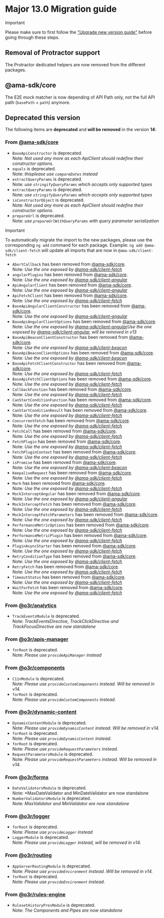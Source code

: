 # Major 13.0 Migration guide

> [!IMPORTANT]
> Please make sure to first follow the ["Upgrade new version guide"](https://github.com/AmadeusITGroup/otter/blob/main/docs/core/UPGRADE_NEW_VERSION.md) before going through these steps.

## Removal of Protractor support

The Protractor dedicated helpers are now removed from the different packages.

## @ama-sdk/core

The E2E mock matcher is now depending of API Path only, not the full API path (`basePath` + `path`) anymore.

<!-- generated deprecated - start -->
## Deprecated this version

The following items are **deprecated** and **will be removed** in the version **14**:

### From [@ama-sdk/core](https://npmjs.com/package/@ama-sdk/core)

- `BaseApiConstructor` is deprecated.</br>Note: *Not used any more as each ApiClient should redefine their constructor options.*
- `equals` is deprecated.</br>Note: *thisplease use `compareDates` instead*
- `extractQueryParams` is deprecated.</br>Note: *use `stringifyQueryParams` which accepts only supported types*
- `extractQueryParams` is deprecated.</br>Note: *use `stringifyQueryParams` which accepts only supported types*
- `isConstructorObject` is deprecated.</br>Note: *Not used any more as each ApiClient should redefine their constructor options.*
- `prepareUrl` is deprecated.</br>Note: *use `prepareUrlWithQueryParams` with query parameter serialization*

> [!IMPORTANT]
> To automatically migrate the import to the new packages, please use the corresponding `ng add` command for each package.
> Example: `ng add @ama-sdk/client-fetch` will update all imports that are now in `@ama-sdk/client-fetch`
- `AbortCallback` has been removed from [@ama-sdk/core](https://npmjs.com/package/@ama-sdk/core).</br>Note: *Use the one exposed by [@ama-sdk/client-fetch](https://npmjs.com/package/@ama-sdk/client-fetch)*
- `angularPlugins` has been removed from [@ama-sdk/core](https://npmjs.com/package/@ama-sdk/core).</br>Note: *Use the one exposed by [@ama-sdk/client-angular](https://npmjs.com/package/@ama-sdk/client-angular)*
- `ApiAngularClient` has been removed from [@ama-sdk/core](https://npmjs.com/package/@ama-sdk/core).</br>Note: *Use the one exposed by [@ama-sdk/client-angular](https://npmjs.com/package/@ama-sdk/client-angular)*
- `ApiFetchClient` has been removed from [@ama-sdk/core](https://npmjs.com/package/@ama-sdk/core).</br>Note: *Use the one exposed by [@ama-sdk/client-fetch](https://npmjs.com/package/@ama-sdk/client-fetch)*
- `BaseApiAngularClientConstructor` has been removed from [@ama-sdk/core](https://npmjs.com/package/@ama-sdk/core).</br>Note: *Use the one exposed by [@ama-sdk/client-angular](https://npmjs.com/package/@ama-sdk/client-angular)*
- `BaseApiAngularClientOptions` has been removed from [@ama-sdk/core](https://npmjs.com/package/@ama-sdk/core).</br>Note: *Use the one exposed by [@ama-sdk/client-angular](https://npmjs.com/package/@ama-sdk/client-angular)Use the one exposed by [@ama-sdk/client-angular](https://npmjs.com/package/@ama-sdk/client-angular), will be removed in v13*
- `BaseApiBeaconClientConstructor` has been removed from [@ama-sdk/core](https://npmjs.com/package/@ama-sdk/core).</br>Note: *Use the one exposed by [@ama-sdk/client-beacon](https://npmjs.com/package/@ama-sdk/client-beacon)*
- `BaseApiBeaconClientOptions` has been removed from [@ama-sdk/core](https://npmjs.com/package/@ama-sdk/core).</br>Note: *Use the one exposed by [@ama-sdk/client-beacon](https://npmjs.com/package/@ama-sdk/client-beacon)*
- `BaseApiFetchClientConstructor` has been removed from [@ama-sdk/core](https://npmjs.com/package/@ama-sdk/core).</br>Note: *Use the one exposed by [@ama-sdk/client-fetch](https://npmjs.com/package/@ama-sdk/client-fetch)*
- `BaseApiFetchClientOptions` has been removed from [@ama-sdk/core](https://npmjs.com/package/@ama-sdk/core).</br>Note: *Use the one exposed by [@ama-sdk/client-fetch](https://npmjs.com/package/@ama-sdk/client-fetch)*
- `CallbackFunction` has been removed from [@ama-sdk/core](https://npmjs.com/package/@ama-sdk/core).</br>Note: *Use the one exposed by [@ama-sdk/client-fetch](https://npmjs.com/package/@ama-sdk/client-fetch)*
- `CanStartConditionFunction` has been removed from [@ama-sdk/core](https://npmjs.com/package/@ama-sdk/core).</br>Note: *Use the one exposed by [@ama-sdk/client-fetch](https://npmjs.com/package/@ama-sdk/client-fetch)*
- `CanStartConditionResult` has been removed from [@ama-sdk/core](https://npmjs.com/package/@ama-sdk/core).</br>Note: *Use the one exposed by [@ama-sdk/client-fetch](https://npmjs.com/package/@ama-sdk/client-fetch)*
- `ConcurrentFetch` has been removed from [@ama-sdk/core](https://npmjs.com/package/@ama-sdk/core).</br>Note: *Use the one exposed by [@ama-sdk/client-fetch](https://npmjs.com/package/@ama-sdk/client-fetch)*
- `FetchCall` has been removed from [@ama-sdk/core](https://npmjs.com/package/@ama-sdk/core).</br>Note: *Use the one exposed by [@ama-sdk/client-fetch](https://npmjs.com/package/@ama-sdk/client-fetch)*
- `FetchPlugin` has been removed from [@ama-sdk/core](https://npmjs.com/package/@ama-sdk/core).</br>Note: *Use the one exposed by [@ama-sdk/client-fetch](https://npmjs.com/package/@ama-sdk/client-fetch)*
- `FetchPluginContext` has been removed from [@ama-sdk/core](https://npmjs.com/package/@ama-sdk/core).</br>Note: *Use the one exposed by [@ama-sdk/client-fetch](https://npmjs.com/package/@ama-sdk/client-fetch)*
- `isPromise` has been removed from [@ama-sdk/core](https://npmjs.com/package/@ama-sdk/core).</br>Note: *Use the one exposed by [@ama-sdk/client-beacon](https://npmjs.com/package/@ama-sdk/client-beacon)*
- `KeepaliveRequest` has been removed from [@ama-sdk/core](https://npmjs.com/package/@ama-sdk/core).</br>Note: *Use the one exposed by [@ama-sdk/client-fetch](https://npmjs.com/package/@ama-sdk/client-fetch)*
- `Mark` has been removed from [@ama-sdk/core](https://npmjs.com/package/@ama-sdk/core).</br>Note: *Use the one exposed by [@ama-sdk/client-fetch](https://npmjs.com/package/@ama-sdk/client-fetch)*
- `MockInterceptAngular` has been removed from [@ama-sdk/core](https://npmjs.com/package/@ama-sdk/core).</br>Note: *Use the one exposed by [@ama-sdk/client-angular](https://npmjs.com/package/@ama-sdk/client-angular)*
- `MockInterceptFetch` has been removed from [@ama-sdk/core](https://npmjs.com/package/@ama-sdk/core).</br>Note: *Use the one exposed by [@ama-sdk/client-fetch](https://npmjs.com/package/@ama-sdk/client-fetch)*
- `MockInterceptFetchParameters` has been removed from [@ama-sdk/core](https://npmjs.com/package/@ama-sdk/core).</br>Note: *Use the one exposed by [@ama-sdk/client-fetch](https://npmjs.com/package/@ama-sdk/client-fetch)*
- `PerformanceMetricOptions` has been removed from [@ama-sdk/core](https://npmjs.com/package/@ama-sdk/core).</br>Note: *Use the one exposed by [@ama-sdk/client-fetch](https://npmjs.com/package/@ama-sdk/client-fetch)*
- `PerformanceMetricPlugin` has been removed from [@ama-sdk/core](https://npmjs.com/package/@ama-sdk/core).</br>Note: *Use the one exposed by [@ama-sdk/client-fetch](https://npmjs.com/package/@ama-sdk/client-fetch)*
- `PluginAsyncStarter` has been removed from [@ama-sdk/core](https://npmjs.com/package/@ama-sdk/core).</br>Note: *Use the one exposed by [@ama-sdk/client-fetch](https://npmjs.com/package/@ama-sdk/client-fetch)*
- `RetryConditionType` has been removed from [@ama-sdk/core](https://npmjs.com/package/@ama-sdk/core).</br>Note: *Use the one exposed by [@ama-sdk/client-fetch](https://npmjs.com/package/@ama-sdk/client-fetch)*
- `RetryFetch` has been removed from [@ama-sdk/core](https://npmjs.com/package/@ama-sdk/core).</br>Note: *Use the one exposed by [@ama-sdk/client-fetch](https://npmjs.com/package/@ama-sdk/client-fetch)*
- `TimeoutStatus` has been removed from [@ama-sdk/core](https://npmjs.com/package/@ama-sdk/core).</br>Note: *Use the one exposed by [@ama-sdk/client-fetch](https://npmjs.com/package/@ama-sdk/client-fetch)*
- `WaitForFetch` has been removed from [@ama-sdk/core](https://npmjs.com/package/@ama-sdk/core).</br>Note: *Use the one exposed by [@ama-sdk/client-fetch](https://npmjs.com/package/@ama-sdk/client-fetch)*


### From [@o3r/analytics](https://npmjs.com/package/@o3r/analytics)

- `TrackEventsModule` is deprecated.</br>Note: *TrackEventsDirective, TrackClickDirective and TrackFocusDirective are now standalone*

### From [@o3r/apis-manager](https://npmjs.com/package/@o3r/apis-manager)

- `forRoot` is deprecated.</br>Note: *Please use `provideApiManager` instead*

### From [@o3r/components](https://npmjs.com/package/@o3r/components)

- `C11nModule` is deprecated.</br>Note: *Please use `provideCustomComponents` instead. Will be removed in v14.*
- `forRoot` is deprecated.</br>Note: *Please use `provideCustomComponents` instead.*

### From [@o3r/dynamic-content](https://npmjs.com/package/@o3r/dynamic-content)

- `DynamicContentModule` is deprecated.</br>Note: *Please use `provideDynamicContent` instead. Will be removed in v14.*
- `forRoot` is deprecated.</br>Note: *Please use `provideDynamicContent` instead.*
- `forRoot` is deprecated.</br>Note: *Please use `provideRequestParameters` instead.*
- `RequestParametersModule` is deprecated.</br>Note: *Please use `provideRequestParameters` instead. Will be removed in v14.*

### From [@o3r/forms](https://npmjs.com/package/@o3r/forms)

- `DateValidatorsModule` is deprecated.</br>Note: *MaxDateValidator and MinDateValidator are now standalone
- `NumberValidatorsModule` is deprecated.</br>Note: *MaxValidator and MinValidator are now standalone*

### From [@o3r/logger](https://npmjs.com/package/@o3r/logger)

- `forRoot` is deprecated.</br>Note: *Please use `provideLogger` instead*
- `LoggerModule` is deprecated.</br>Note: *Please use `provideLogger` instead, will be removed in v14.*

### From [@o3r/routing](https://npmjs.com/package/@o3r/routing)

- `AppServerRoutingModule` is deprecated.</br>Note: *Please use `provideEnvironment` instead. Will be removed in v14.*
- `forRoot` is deprecated.</br>Note: *Please use `provideEnvironment` instead.*

### From [@o3r/rules-engine](https://npmjs.com/package/@o3r/rules-engine)

- `RulesetHistoryPresModule` is deprecated.</br>Note: *The Components and Pipes are now standalone*
<!-- generated deprecated - end -->
